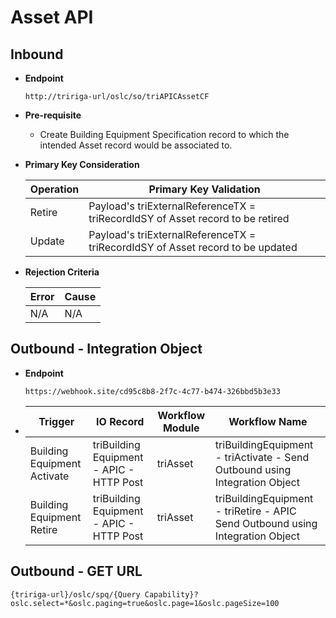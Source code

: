 # Asset API


## Inbound

- **Endpoint**
  ```
  http://tririga-url/oslc/so/triAPICAssetCF
  ```

- **Pre-requisite**
  
  - Create Building Equipment Specification record to which the intended Asset record would be associated to.

- **Primary Key Consideration**

  Operation | Primary Key Validation
  ---|---
  Retire | Payload's triExternalReferenceTX = triRecordIdSY of Asset record to be retired
  Update | Payload's triExternalReferenceTX = triRecordIdSY of Asset record to be updated
  
- **Rejection Criteria**

  Error | Cause
  ---|---
  N/A | N/A



## Outbound - Integration Object

- **Endpoint**
  ```
  https://webhook.site/cd95c8b8-2f7c-4c77-b474-326bbd5b3e33
  ```
  
- Trigger | IO Record | Workflow Module | Workflow Name 
  ---|---|---|---
  Building Equipment Activate | triBuilding Equipment - APIC - HTTP Post | triAsset | triBuildingEquipment - triActivate - Send Outbound using Integration Object 
  Building Equipment Retire | triBuilding Equipment - APIC - HTTP Post | triAsset | triBuildingEquipment - triRetire - APIC Send Outbound using Integration Object  
  
  
## Outbound - GET URL

```
{tririga-url}/oslc/spq/{Query Capability}?oslc.select=*&oslc.paging=true&oslc.page=1&oslc.pageSize=100
```
